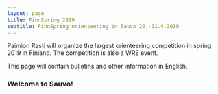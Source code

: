 ```yaml
---
layout: page
title: FinnSpring 2019
subtitle: FinnSpring orienteering in Sauvo 20.-21.4.2019
---
```


Paimion Rasti will organize the largest orienteering competition in spring 2019 in Finland. The competition is also a WRE event.

This page will contain bulletins and other information in English.

### Welcome to Sauvo!
